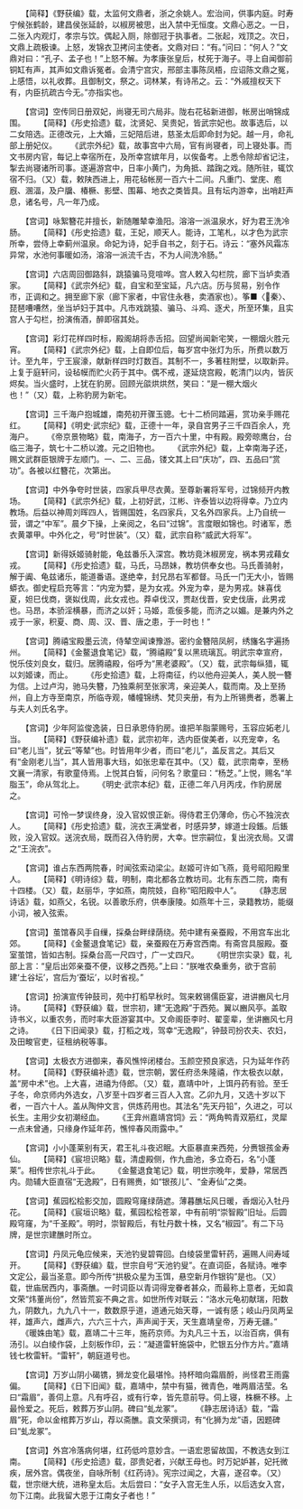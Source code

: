 <!-- { "loadSidebar": true } -->
　　【简释】《野获编》载，太监何文鼎者，浙之余姚人。宏治间，供事内庭。时寿宁候张鹤龄，建昌侯张延龄，以椒房被思，出入禁中无恒度。文鼎心恶之。一日，二张入内观灯，孝宗与饮。偶起入厕，除御冠于执事者。二张起，戏顶之。次日，文鼎上疏极谏。上怒，发锦衣卫拷问主使者。文鼎对曰：“有。”问曰：“何人？”文鼎对曰：“孔子、孟子也！”上怒不解。为孝康张皇后，杖死于海子。寻上自闻御前铜缸有声，其声如文鼎诉冤者。会清宁宫灾，邢部主事陈凤梧，应诏陈文鼎之冤，上感悟，以礼收葬。且御制文，祭之。词林某，有诗吊之。云：“外戚擅权天下有，内臣抗疏古今无。”亦指实也。

　　【宫词】空传同日册双妃，尚寝无司六局非。陇右花毡新进御，帐房出哨锦成围。
　　【简释】《彤史拾遗》载，沈贤妃、吴贵妃，皆武宗妃也。故事选后，以二女陪选。正德改元，上大婚，三妃陪后进，慈圣太后即命封为妃。越一月，命礼部上册妃仪。
　　《武宗外纪》载，故事宫中六局，官有尚寝者，司上寝处事。而文书房内官，每记上幸宿所在，及所幸宫嫔年月，以俟备考。上悉令除却省记注，掣去尚寝诸所司事。遂遍游宫中，日率小黄门，为角抵、踏踘之戏。随所驻，辄饮宿不归。（又）载，敕陕西进上，用花毡帐房一百六十二间。凡重门、堂庑、庖廐、溷湢，及户牖、椿橛、影壁、围幕、地衣之类皆具。且有坛内游幸，出哨赶声息，诸名号，凡一年乃成。

　　【宫词】咏絮簪花并擅长，新随雕辇幸渔阳。溶溶一派温泉水，好为君王洗冷肠。
　　【简释】《彤史拾遗》载，王妃，顺天人。能诗，工笔札，以才色为武宗所幸，尝侍上幸蓟州温泉。命妃为诗，妃手自书之，刻于石。诗云：“塞外风霜冻异常，水池何事暖如汤，溶溶一派流千古，不为人间洗冷肠。”

　　【宫词】六店周回御路斜，跳猿骗马竞喧哗。宫人敕入勾栏院，廊下当垆卖酒家。
　　【简释】《武宗外纪》载，自宝和至宝延，凡六店。历与贸易，别令作市，正调和之。拥至廊下家（廊下家者，中官住永巷，卖酒家也）。筝■〈秦〉、琵琶嘈嘈然，坐当垆妇于其中。凡市戏跳猿、骗马、斗鸡、逐犬，所至环集，且实宫人于勾栏，扮演侑酒，醉即宿其处。

　　【宫词】彩灯花样四时标，殿阁胡将赤舌招。回望尚闻新宅笑，一棚烟火胜元宵。
　　【简释】《武宗外纪》载，上自即位后，每岁宫中张灯为乐，所费以数万计。至九年，宁王宸濠，献新样四时灯数百。其制不一，多著柱附壁，以取新异。上复于庭轩问，设毡幙而贮火药于其中。偶不戒，遂延烧宫殿，乾清门以内，皆灰烬矣。当火盛时，上犹在豹房。回顾光燄烘烘然，笑曰：“是一棚大烟火也！”（又）载，上称豹房为新宅。

　　【宫词】三千海户抱城雄，南苑初开骤玉骢。七十二桥同踏遍，赏功亲手赐花红。
　　【简释】《明史·武宗纪》载，正德十一年，录自宫男子三千四百余人，充海户。
　　《帝京景物略》载，南海子，方一百六十里，中有殿。殿旁晾鹰台，台临三海子，筑七十二桥以渡。元之旧物也。
　　《武宗外纪》载，上幸南海子还，赐文武群臣银牌于左顺门。一、二、三品，镂文其上曰“庆功”，四、五品曰“赏功”。各被以红簪花，次第出。

　　【宫词】中外争夸时世装，四家兵甲尽衣黄。至尊新署将军号，过锦频开内教场。
　　【简释】《武宗外纪》载，上初好武，江彬、许泰皆以边将得幸。乃立内教场。后益以神周刘晖四人，皆赐国姓，名四家兵，又名外四家兵。上乃自统一营，谓之“中军”。晨夕下操，上亲阅之，名曰“过锦”。言度眼如锦也。时诸军，悉衣黄罩甲。中外化之，号“时世装”。（又）载，武宗自称“威武大将军”。

　　【宫词】新得妖姬骑射能，龟兹番乐入深宫。教坊竟沐椒房宠，祸本男戎藉女戎。
　　【简释】《彤史拾遗》载，马氏，马昂妹，教坊供奉女也。马氏善骑射，解于阗、龟兹诸乐，能道番语。遂绝幸，封兄昂右军都督。马氏一门无大小，皆赐蟒衣。御史程启充等言：“内宠为嬖，是为女戎。外宠为幸，是为男戎。妹喜伐夏，妲巳伐商，褒姒伐周，此女戎也。莽卓伐汉，贾赵伐晋，安史伐唐，此男戎也。马昂，本骄淫横暴，而济之以奸；马姬，乖佞多能，而济之以媚。是兼内外之戎于一家，积夏、商、周、汉、晋、唐之患，于一时也！”

　　【宫词】腾禧宝殿墨云流，侍辇空闻谏豫游。密约金簪陪凤舸，绣旛名字遍扬州。
　　【简释】《金鳌退食笔记》载，“腾禧殿”复以黑琉璃瓦。明武宗幸宣府，悦乐伎刘良女，载归。居腾禧殿，俗呼为“黑老婆殿”。（又）载，武宗每纵猎，辄以刘姬谏，而止。
　　《彤史拾遗》载，上将南征，约以他舟迎美人，美人脱一簪为信。上过卢沟，驰马失簪，乃独乘舸至张家湾，亲迎美人，载而南。及上至扬州，自上方寺至南京，所临寺观，幡幢锦绣、梵贝夹册，有为上所锡赉者，悉署上与夫人刘氏名字。

　　【宫词】少年阿监俊逸装，日日承恩侍豹房。谁把羊脂蒙赐号，玉容应妬老儿当。
　　【简释】《野获编补遗》载，武宗初年，选内臣俊美者，以充宠幸，名曰“老儿当”，犹云“等辇”也。时皆用年少者，而曰“老儿”，盖反言之。其后又有“金刚老儿当”，其人皆用事大珰，如张忠辈在其中。（又）载，武宗南幸，至杨文襄一清家，有歌童侍焉。上悦其白皙，问何名？歌童曰：“杨芝。”上悦，赐名“羊脂玉”，命从驾北上。
　　《明史·武宗本纪》载，正德二年八月丙戌，作豹房居之。

　　【宫词】可怜一梦误终身，没入官奴恨正新。得侍君王仍薄命，伤心不独浣衣人。
　　【简释】《彤史拾遗》载，浣衣王满堂者，时感异梦，嫁道士段鋹。后鋹败，没入官奴。送浣衣局，既而召入侍豹房，大幸。世宗嗣位，复出浣衣局。又谓之“王浣衣”。

　　【宫词】谁占东西两院春，时闻弦索动梁尘。赵姬可许如飞燕，竟号昭阳殿里人。
　　【简释】《明诗综》载，明制，南北都各立教坊司。北有东西二院，南有十四楼。（又）载，赵丽华，字如燕，南院妓，自称“昭阳殿中人”。
　　《静志居诗话》载，如燕父，名锐。以善歌乐府，供奉康陵。如燕年十三，录籍教坊，能缀小词，被入弦索。

　　【宫词】茧馆春风手自缫，採桑台畔绿荫绕。苑中建有亲蚕殿，不用宫车出北郊。
　　【简释】《金鳌退食笔记》载，亲蚕殿在万寿宫西南。有斋宫具服殿。蚕室茧馆，皆如古制。採桑台高一尺四寸，广一丈四尺。
　　《明世宗实录》载，礼部上言：“皇后出郊亲蚕不便，议移之西苑。”上曰：“朕唯农桑重务，欲于宫前建‘土谷坛’，宫后为‘蚕坛’，以时省视。”

　　【宫词】扮演宣传钟鼓司，苑中打稻早秋时。驾来敕锡儒臣宴，进讲豳风七月诗。
　　【简释】《野获编》载，世宗初，建“无逸殿”于西苑。翼以豳风亭。盖取诗书义，以重农务，而时率大臣游宴其中。又命阁臣李时、翟銮辈，坐讲豳风七月之诗。
　　《日下旧闻录》载，打稻之戏，驾幸“无逸殿”，钟鼓司扮农夫、农妇，及田畯官吏，征租纳税等事。

　　【宫词】太极衣方进御来，春风憔悴闭楼台。玉颜空预良家选，只为延年作药材。
　　【简释】《野获编补遗》载，世宗朝，罢任府丞朱隆禧，作太极衣以献，盖“房中术”也。上大喜，进禧为侍郎。（又）载，嘉靖中叶，上饵丹药有验。至壬子冬，命京师内外选女，八岁至十四岁者三百人入宫。乙卯九月，又选十岁以下者，一百六十人。盖从陶仲文言，供炼药用也。其法名“先天丹铅”，久进之，可以长生。主用少女初潮经血。
　　《王弇州嘉靖宫饲》云：“两角鸭青双筋红，灵犀一点未曾通，只缘身作延年药，憔悴春风雨露中。”

　　【宫词】小小蓬莱别有天，君王礼斗夜迟眠。大臣暴直来西苑，分赉银孩金寿仙。
　　【简释】《宸坦识略》载，清虚殿侧，作九曲池，多立奇石，名“小蓬莱”。相传世宗礼斗于此。
　　《金鳌退食笔记》载，明世宗晚年，爱静，常居西内。勋辅大臣直宿“无逸殿”，日有赐赉，如“银孩儿”、“金寿仙”之类。

　　【宫词】蕉园松桧影交加，圆殿穹窿绿荫遮。薄暮醮坛风日暖，香烟沁入牡丹花。
　　【简释】《宸垣识略》载，蕉园松桧苍翠，中有前明“崇智殿”旧址。后圆殿穹窿，为“千圣殿”。明时，崇智殿后，有牡丹数十株，又名“椒园”。有二下马牌，是世宗建醮时所立。

　　【宫词】丹凤元龟应候来，天池钓叟碧霄回。白绫袋里雷轩药，遍赐人间寿域开。
　　【简释】《野获编》载，世宗自号“天池钓叟”。在直词臣，各赋诗。唯李文定公，最当圣意。即今所传“拱极众星为玉饵，悬空新月作银钩”是也。（又）载，世庙居西内，事斋醮。一时词臣以青词得宠眷者甚众，而最称上意者，无如袁文荣“炜董尚份”，然皆荒妄不典之言。如世所传对联云：“洛水元龟初献瑞，阳数九，阴数九，九九八十一，数数原乎道，道通元始天尊，一诚有感；岐山丹凤两呈祥，雄声六，雌声六，六六三十六，声声闻于天，天生嘉靖皇帝，万寿无疆。”
　　《暖姝由笔》载，嘉靖二十三年，施药京师。为丸凡三十五，以治百病，俱有汤引。以白绫作袋，上刻板作印，云：“凝道雷轩施袋中，贮银五分作方片。”嘉靖钱七枚雷轩。“雷轩”，朝庭道号也。

　　【宫词】万岁山阴小碣镌，狮龙变化最堪怜。持杯暗向霜眉酹，尚怪君王雨露偏。
　　【简释】《日下旧闻》载，嘉靖中，禁中有猫，微青色，唯两眉洁莹。名曰“霜眉”，善伺上意。凡有呼召，或有行幸，皆先意前导。伺上寝，株橛不移。上最怜爱之。死后，敕葬万岁山阴。碑曰“虬龙冢”。
　　《静志居诗话》载，“霜眉”死，命以金棺葬万岁山，荐以斋醮。袁文荣撰词，有“化狮为龙”语，因题碑曰“虬龙冢”。

　　【宫词】外宫冷落病何堪，红药低吟意妙含。一语宏恩留故国，不教选女到江南。
　　【简释】《彤史拾遗》载，邵贵妃者，兴献王母也。时万妃妒甚，妃托微疾，居外宫。偶夜坐，自咏所制《红药诗》。宪宗过闻之，大喜，遂召幸。（又）载，世宗继大统，进称皇太后。太后尝曰：“女子入宫无生人乐，以后选女入宫，勿下江南。此我留大恩于江南女子者也！”

